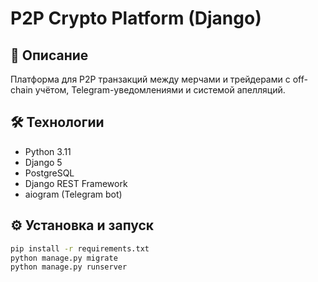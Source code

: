 # P2P Crypto Platform (Django)

## 🚀 Описание
Платформа для P2P транзакций между мерчами и трейдерами с off-chain учётом, Telegram-уведомлениями и системой апелляций.

## 🛠 Технологии
- Python 3.11
- Django 5
- PostgreSQL
- Django REST Framework
- aiogram (Telegram bot)

## ⚙️ Установка и запуск
```bash
pip install -r requirements.txt
python manage.py migrate
python manage.py runserver